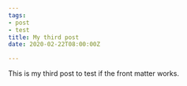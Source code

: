 ```yaml
---
tags:
- post
- test
title: My third post
date: 2020-02-22T08:00:00Z

---
```

This is my third post to test if the front matter works.